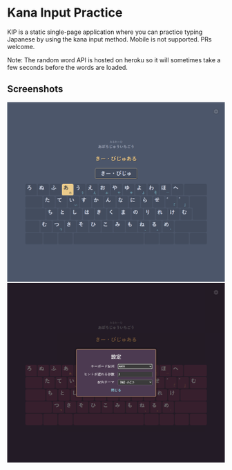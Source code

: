 # Kana Input Practice

KIP is a static single-page application where you can practice typing Japanese by using the kana input method. Mobile is not supported. PRs welcome.

Note: The random word API is hosted on heroku so it will sometimes take a few seconds before the words are loaded.

## Screenshots

![](./screenshots/kip_main.png)
![](./screenshots/kip_settings.png)